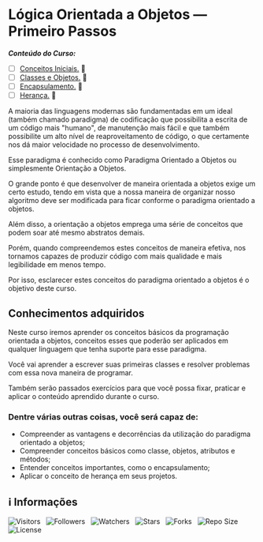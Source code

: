 <!-- Título -->
# Lógica Orientada a Objetos — Primeiro Passos

***Conteúdo do Curso:***

* [ ] [Conceitos Iniciais.](https://github.com/Devsgeeknerd/mod-con-ini-log-ori-obj-pri-pass-bas) &#128679;
* [ ] [Classes e Objetos.](https://github.com/Devsgeeknerd/mod-cla-obj-log-ori-obj-pri-pass-bas) &#128679;
* [ ] [Encapsulamento.](https://github.com/Devsgeeknerd/mod-enc-log-ori-obj-pri-pass-bas) &#128679;
* [ ] [Herança.](https://github.com/Devsgeeknerd/mod-her-log-ori-obj-pri-pass-bas) &#128679;

A maioria das linguagens modernas são fundamentadas em um ideal (também chamado paradigma) de codificação que possibilita a escrita de um código mais "humano", de manutenção mais fácil e que também possibilite um alto nível de reaproveitamento de código, o que certamente nos dá maior velocidade no processo de desenvolvimento.

Esse paradigma é conhecido como Paradigma Orientado a Objetos ou simplesmente Orientação a Objetos.

O grande ponto é que desenvolver de maneira orientada a objetos exige um certo estudo, tendo em vista que a nossa maneira de organizar nosso algoritmo deve ser modificada para ficar conforme o paradigma orientado a objetos.

Além disso, a orientação a objetos emprega uma série de conceitos que podem soar até mesmo abstratos demais.

Porém, quando compreendemos estes conceitos de maneira efetiva, nos tornamos capazes de produzir código com mais qualidade e mais legibilidade em menos tempo.

Por isso, esclarecer estes conceitos do paradigma orientado a objetos é o objetivo deste curso.

## Conhecimentos adquiridos

Neste curso iremos aprender os conceitos básicos da programação orientada a objetos, conceitos esses que poderão ser aplicados em qualquer linguagem que tenha suporte para esse paradigma.

Você vai aprender a escrever suas primeiras classes e resolver problemas com essa nova maneira de programar.

Também serão passados exercícios para que você possa fixar, praticar e aplicar o conteúdo aprendido durante o curso.

### Dentre várias outras coisas, você será capaz de:

* Compreender as vantagens e decorrências da utilização do paradigma orientado a objetos;
* Compreender conceitos básicos como classe, objetos, atributos e métodos;
* Entender conceitos importantes, como o encapsulamento;
* Aplicar o conceito de herança em seus projetos.

<!-- Informações -->
## &#8505; Informações

![Visitors](https://api.visitorbadge.io/api/visitors?path=Devsgeeknerd%2Fcur-log-ori-obj-pri-pas-bas&label=Visitantes&labelColor=%23700070&labelStyle=none&countColor=%23000fff&style=plastic&color=%23ffffff "Total de Visitantes")
&nbsp;
![Followers](https://img.shields.io/github/followers/Devsgeeknerd?style=p&label=Seguidores&labelColor=800080&color=000fff "Total de Seguidores")
&nbsp;
![Watchers](https://img.shields.io/github/watchers/Devsgeeknerd/cur-log-ori-obj-pri-pas-bas?style=p&label=Observadores&labelColor=800080&color=000fff "Total de Observadores")
&nbsp;
![Stars](https://img.shields.io/github/stars/Devsgeeknerd/cur-log-ori-obj-pri-pas-bas?style=p&label=Estrelas&labelColor=800080&color=000fff "Total de Estrelas")
&nbsp;
![Forks](https://img.shields.io/github/forks/Devsgeeknerd/cur-log-ori-obj-pri-pas-bas?style=p&label=Bifurcações&labelColor=800080&color=000fff "Total de Bifurcações")
&nbsp;
![Repo Size](https://img.shields.io/github/repo-size/Devsgeeknerd/cur-log-ori-obj-pri-pas-bas?style=p&label=Tamanho&labelColor=800080&color=000fff "Tamanho do Repositório")
&nbsp;
![License](https://img.shields.io/github/license/Devsgeeknerd/cur-log-ori-obj-pri-pas-bas?style=p&label=Licença&labelColor=800080&color=000fff "Licença do Repositório")
